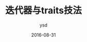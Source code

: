 ---
layout:     post
title:      "迭代器与traits技法"
date:       2016-08-31
author:     "ysd"
header-img: "img/post-bg-2015.jpg"
tags:      
        - c++
---